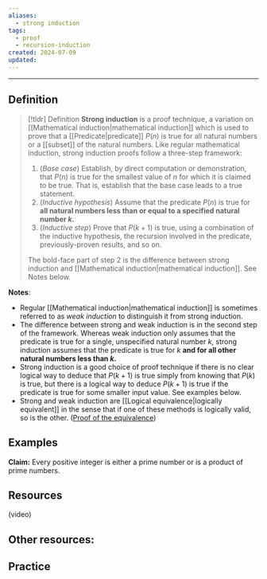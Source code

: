 ```yaml
---
aliases:
  - strong induction
tags:
  - proof
  - recursion-induction
created: 2024-07-09
updated:
---
```

---
## Definition 

> [!tldr] Definition
> **Strong induction** is a proof technique, a variation on [[Mathematical induction|mathematical induction]] which is used to prove that a [[Predicate|predicate]] $P(n)$ is true for all natural numbers or a [[subset]] of the natural numbers. Like regular mathematical induction, strong induction proofs follow a three-step framework: 
> 
> 1. (*Base case*) Establish, by direct computation or demonstration, that $P(n)$ is true for the smallest value of $n$ for which it is claimed to be true. That is, establish that the base case leads to a true statement.  
> 2. (*Inductive hypothesis*) Assume that the predicate $P(n)$ is true for **all natural numbers less than or equal to a specified natural number $k$.**
> 3. (*Inductive step*) Prove that $P(k+1)$ is true, using a combination of the inductive hypothesis, the recursion involved in the predicate, previously-proven results, and so on. 
>    
>The bold-face part of step 2 is the difference between strong induction and [[Mathematical induction|mathematical induction]]. See Notes below. 

**Notes**:
- Regular [[Mathematical induction|mathematical induction]] is sometimes referred to as *weak induction* to distinguish it from strong induction. 
- The difference between strong and weak induction is in the second step of the framework. Whereas weak induction only assumes that the predicate is true for a single, unspecified natural number $k$, strong induction assumes that the predicate is true for $k$ **and for all other natural numbers less than $k$.**  
- Strong induction is a good choice of proof technique if there is no clear logical way to deduce that $P(k+1)$ is true simply from knowing that $P(k)$ is true, but there is a logical way to deduce $P(k+1)$ is true if the predicate is true for some smaller input value. See examples below. 
- Strong and weak induction are [[Logical equivalence|logically equivalent]] in the sense that if one of these methods is logically valid, so is the other. ([Proof of the equivalence](https://mathcenter.oxford.emory.edu/site/math125/strongInductionEquivalence/))

## Examples 


**Claim:** Every positive integer is either a prime number or is a product of prime numbers. 

## Resources 

(video)

Other resources: 
- 

## Practice 
